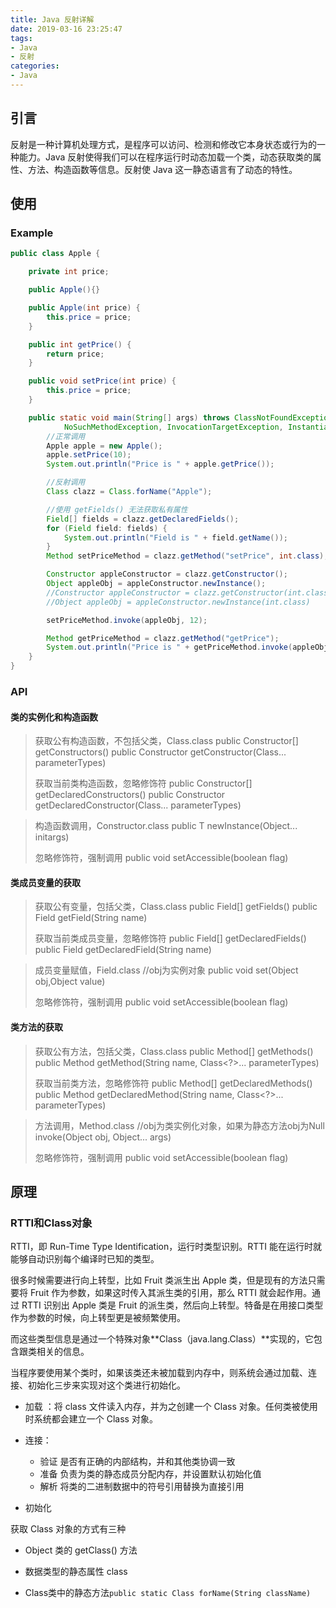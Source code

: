 ```yaml
---
title: Java 反射详解
date: 2019-03-16 23:25:47
tags:
- Java
- 反射
categories:
- Java
---
```


## 引言
反射是一种计算机处理方式，是程序可以访问、检测和修改它本身状态或行为的一种能力。Java 反射使得我们可以在程序运行时动态加载一个类，动态获取类的属性、方法、构造函数等信息。反射使 Java 这一静态语言有了动态的特性。<!--more-->

## 使用
### Example
```Java
public class Apple {

    private int price;

    public Apple(){}

    public Apple(int price) {
        this.price = price;
    }

    public int getPrice() {
        return price;
    }

    public void setPrice(int price) {
        this.price = price;
    }

    public static void main(String[] args) throws ClassNotFoundException, 
            NoSuchMethodException, InvocationTargetException, InstantiationException, IllegalAccessException {
        //正常调用
        Apple apple = new Apple();
        apple.setPrice(10);
        System.out.println("Price is " + apple.getPrice());

        //反射调用
        Class clazz = Class.forName("Apple");

        //使用 getFields() 无法获取私有属性
        Field[] fields = clazz.getDeclaredFields();
        for (Field field: fields) {
            System.out.println("Field is " + field.getName());
        }
        Method setPriceMethod = clazz.getMethod("setPrice", int.class);

        Constructor appleConstructor = clazz.getConstructor();
        Object appleObj = appleConstructor.newInstance();
        //Constructor appleConstructor = clazz.getConstructor(int.class);   //获得有参构造器
        //Object appleObj = appleConstructor.newInstance(int.class)     //调用有参构造器

        setPriceMethod.invoke(appleObj, 12);

        Method getPriceMethod = clazz.getMethod("getPrice");
        System.out.println("Price is " + getPriceMethod.invoke(appleObj));
    }
}
```
### API
#### 类的实例化和构造函数

> 获取公有构造函数，不包括父类，Class.class
> public Constructor<?>[] getConstructors() 
> public Constructor<T> getConstructor(Class<?>... parameterTypes)
>
> 获取当前类构造函数，忽略修饰符
> public Constructor<?>[] getDeclaredConstructors()
> public Constructor<T> getDeclaredConstructor(Class<?>... parameterTypes)

> 构造函数调用，Constructor.class
> public T newInstance(Object... initargs)
>
> 忽略修饰符，强制调用
> public void setAccessible(boolean flag)

#### 类成员变量的获取

> 获取公有变量，包括父类，Class.class
> public Field[] getFields()
> public Field getField(String name)
>
> 获取当前类成员变量，忽略修饰符
> public Field[] getDeclaredFields()
> public Field getDeclaredField(String name)

> 成员变量赋值，Field.class
> //obj为实例对象
> public void set(Object obj,Object value)
>
> 忽略修饰符，强制调用
> public void setAccessible(boolean flag)

#### 类方法的获取

> 获取公有方法，包括父类，Class.class
> public Method[] getMethods()
> public Method getMethod(String name, Class<?>... parameterTypes)
>
> 获取当前类方法，忽略修饰符
> public Method[] getDeclaredMethods()
> public Method getDeclaredMethod(String name, Class<?>... parameterTypes)

> 方法调用，Method.class
> //obj为类实例化对象，如果为静态方法obj为Null
> invoke(Object obj, Object... args)
>
> 忽略修饰符，强制调用
> public void setAccessible(boolean flag)

## 原理

### RTTI和Class对象

RTTI，即 Run-Time Type Identification，运行时类型识别。RTTI 能在运行时就能够自动识别每个编译时已知的类型。

很多时候需要进行向上转型，比如 Fruit 类派生出 Apple 类，但是现有的方法只需要将 Fruit 作为参数，如果这时传入其派生类的引用，那么 RTTI 就会起作用。通过 RTTI 识别出 Apple 类是 Fruit 的派生类，然后向上转型。特备是在用接口类型作为参数的时候，向上转型更是被频繁使用。

而这些类型信息是通过一个特殊对象**Class（java.lang.Class）**实现的，它包含跟类相关的信息。

当程序要使用某个类时，如果该类还未被加载到内存中，则系统会通过加载、连接、初始化三步来实现对这个类进行初始化。

- 加载 ：将 class 文件读入内存，并为之创建一个 Class 对象。任何类被使用时系统都会建立一个 Class 对象。
- 连接：
  - 验证 是否有正确的内部结构，并和其他类协调一致
  - 准备 负责为类的静态成员分配内存，并设置默认初始化值
  - 解析 将类的二进制数据中的符号引用替换为直接引用

- 初始化 

获取 Class 对象的方式有三种

- Object 类的 getClass() 方法

- 数据类型的静态属性 class 

- Class类中的静态方法`public static Class forName(String className)`